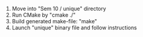 1. Move into "Sem 10 / unique" directory
2. Run CMake by "cmake ./"
3. Build generated make-file: "make"
4. Launch "unique" binary file and follow instructions